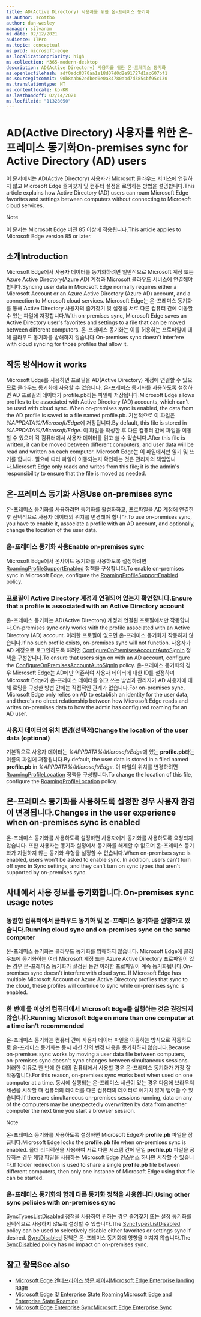 ```yaml
---
title: AD(Active Directory) 사용자를 위한 온-프레미스 동기화
ms.author: scottbo
author: dan-wesley
manager: silvanam
ms.date: 02/12/2021
audience: ITPro
ms.topic: conceptual
ms.prod: microsoft-edge
ms.localizationpriority: high
ms.collection: M365-modern-desktop
description: AD(Active Directory) 사용자를 위한 온-프레미스 동기화
ms.openlocfilehash: adf0adc8370aa1e18d07d0d2e91727d1ac607bf1
ms.sourcegitcommit: 90b8eab62edbed0e0a84780abd7d3854bf95c130
ms.translationtype: HT
ms.contentlocale: ko-KR
ms.lasthandoff: 02/14/2021
ms.locfileid: "11328050"
---
```

# <span data-ttu-id="a3330-103">AD(Active Directory) 사용자를 위한 온-프레미스 동기화</span><span class="sxs-lookup"><span data-stu-id="a3330-103">On-premises sync for Active Directory (AD) users</span></span>

<span data-ttu-id="a3330-104">이 문서에서는 AD(Active Directory) 사용자가 Microsoft 클라우드 서비스에 연결하지 않고 Microsoft Edge 즐겨찾기 및 컴퓨터 설정을 로밍하는 방법을 설명합니다.</span><span class="sxs-lookup"><span data-stu-id="a3330-104">This article explains how Active Directory (AD) users can roam Microsoft Edge favorites and settings between computers without connecting to Microsoft cloud services.</span></span>

> [!NOTE]
> <span data-ttu-id="a3330-105">이 문서는 Microsoft Edge 버전 85 이상에 적용됩니다.</span><span class="sxs-lookup"><span data-stu-id="a3330-105">This article applies to Microsoft Edge version 85 or later.</span></span>

## <span data-ttu-id="a3330-106">소개</span><span class="sxs-lookup"><span data-stu-id="a3330-106">Introduction</span></span>

<span data-ttu-id="a3330-107">Microsoft Edge에서 사용자 데이터를 동기화하려면 일반적으로 Microsoft 계정 또는 Azure Active Directory(Azure AD) 계정과 Microsoft 클라우드 서비스에 연결해야 합니다.</span><span class="sxs-lookup"><span data-stu-id="a3330-107">Syncing user data in Microsoft Edge normally requires either a Microsoft Account or an Azure Active Directory (Azure AD) account, and a connection to Microsoft cloud services.</span></span> <span data-ttu-id="a3330-108">Microsoft Edge는 온-프레미스 동기화를 통해 Active Directory 사용자의 즐겨찾기 및 설정을 서로 다른 컴퓨터 간에 이동할 수 있는 파일에 저장합니다.</span><span class="sxs-lookup"><span data-stu-id="a3330-108">With on-premises sync, Microsoft Edge saves an Active Directory user's favorites and settings to a file that can be moved between different computers.</span></span> <span data-ttu-id="a3330-109">온-프레미스 동기화는 이를 허용하는 프로파일에 대해 클라우드 동기화를 방해하지 않습니다.</span><span class="sxs-lookup"><span data-stu-id="a3330-109">On-premises sync doesn't interfere with cloud syncing for those profiles that allow it.</span></span>

## <span data-ttu-id="a3330-110">작동 방식</span><span class="sxs-lookup"><span data-stu-id="a3330-110">How it works</span></span>

<span data-ttu-id="a3330-111">Microsoft Edge를 사용하면 프로필을 AD(Active Directory) 계정에 연결할 수 있으므로 클라우드 동기화에 사용할 수 없습니다. 온-프레미스 동기화를 사용하도록 설정하면 AD 프로필의 데이터가 profile.pb라는 파일에 저장됩니다.</span><span class="sxs-lookup"><span data-stu-id="a3330-111">Microsoft Edge allows profiles to be associated with Active Directory (AD) accounts, which can't be used with cloud sync. When on-premises sync is enabled, the data from the AD profile is saved to a file named profile.pb.</span></span> <span data-ttu-id="a3330-112">기본적으로 이 파일은 *%APPDATA%/Microsoft/Edge*에 저장됩니다.</span><span class="sxs-lookup"><span data-stu-id="a3330-112">By default, this file is stored in *%APPDATA%/Microsoft/Edge*.</span></span> <span data-ttu-id="a3330-113">이 파일을 작성한 후 다른 컴퓨터 간에 파일을 이동할 수 있으며 각 컴퓨터에서 사용자 데이터를 읽고 쓸 수 있습니다.</span><span class="sxs-lookup"><span data-stu-id="a3330-113">After this file is written, it can be moved between different computers, and user data will be read and written on each computer.</span></span> <span data-ttu-id="a3330-114">Microsoft Edge는 이 파일에서만 읽기 및 쓰기를 합니다. 필요에 따라 파일이 이동되는지 확인하는 것은 관리자의 책임입니다.</span><span class="sxs-lookup"><span data-stu-id="a3330-114">Microsoft Edge only reads and writes from this file; it is the admin's responsibility to ensure that the file is moved as needed.</span></span>

## <span data-ttu-id="a3330-115">온-프레미스 동기화 사용</span><span class="sxs-lookup"><span data-stu-id="a3330-115">Use on-premises sync</span></span>

<span data-ttu-id="a3330-116">온-프레미스 동기화를 사용하려면 동기화를 활성화하고, 프로파일을 AD 계정에 연결한 후 선택적으로 사용자 데이터의 위치를 변경해야 합니다.</span><span class="sxs-lookup"><span data-stu-id="a3330-116">To use on-premises sync, you have to enable it, associate a profile with an AD account, and optionally, change the location of the user data.</span></span>

### <span data-ttu-id="a3330-117">온-프레미스 동기화 사용</span><span class="sxs-lookup"><span data-stu-id="a3330-117">Enable on-premises sync</span></span>

<span data-ttu-id="a3330-118">Microsoft Edge에서 온사이트 동기화를 사용하도록 설정하려면[RoamingProfileSupportEnabled](https://docs.microsoft.com/DeployEdge/microsoft-edge-policies#roamingprofilesupportenabled) 정책을 구성합니다.</span><span class="sxs-lookup"><span data-stu-id="a3330-118">To enable on-premises sync in Microsoft Edge, configure the [RoamingProfileSupportEnabled](https://docs.microsoft.com/DeployEdge/microsoft-edge-policies#roamingprofilesupportenabled) policy.</span></span>

### <span data-ttu-id="a3330-119">프로필이 Active Directory 계정과 연결되어 있는지 확인합니다.</span><span class="sxs-lookup"><span data-stu-id="a3330-119">Ensure that a profile is associated with an Active Directory account</span></span>

<span data-ttu-id="a3330-120">온-프레미스 동기화는 AD(Active Directory) 계정과 연결된 프로필에서만 작동합니다.</span><span class="sxs-lookup"><span data-stu-id="a3330-120">On-premises sync only works with the profile associated with an Active Directory (AD) account.</span></span> <span data-ttu-id="a3330-121">이러한 프로필이 없으면 온-프레미스 동기화가 작동하지 않습니다.</span><span class="sxs-lookup"><span data-stu-id="a3330-121">If no such profile exists, on-premises sync will not function.</span></span> <span data-ttu-id="a3330-122">사용자가 AD 계정으로 로그인하도록 하려면 [ConfigureOnPremisesAccountAutoSignIn](https://docs.microsoft.com/DeployEdge/microsoft-edge-policies#configureonpremisesaccountautosignin) 정책을 구성합니다.</span><span class="sxs-lookup"><span data-stu-id="a3330-122">To ensure that users sign on with an AD account, configure the [ConfigureOnPremisesAccountAutoSignIn](https://docs.microsoft.com/DeployEdge/microsoft-edge-policies#configureonpremisesaccountautosignin) policy.</span></span> <span data-ttu-id="a3330-123">온-프레미스 동기화의 경우 Microsoft Edge는 AD에만 의존하여 사용자 데이터에 대한 ID를 설정하며 Microsoft Edge가 온-프레미스 데이터를 읽고 쓰는 방법과 관리자가 AD 사용자에 대해 로밍을 구성한 방법 간에는 직접적인 관계가 없습니다.</span><span class="sxs-lookup"><span data-stu-id="a3330-123">For on-premises sync, Microsoft Edge only relies on AD to establish an identity for the user data, and there's no direct relationship between how Microsoft Edge reads and writes on-premises data to how the admin has configured roaming for an AD user.</span></span>

### <span data-ttu-id="a3330-124">사용자 데이터의 위치 변경(선택적)</span><span class="sxs-lookup"><span data-stu-id="a3330-124">Change the location of the user data (optional)</span></span>

<span data-ttu-id="a3330-125">기본적으로 사용자 데이터는 *%APPDATA%/Microsoft/Edge*에 있는 **profile.pb**라는 이름의 파일에 저장됩니다.</span><span class="sxs-lookup"><span data-stu-id="a3330-125">By default, the user data is stored in a filed named **profile.pb** in *%APPDATA%/Microsoft/Edge*.</span></span> <span data-ttu-id="a3330-126">이 파일의 위치를 변경하려면[RoamingProfileLocation](https://docs.microsoft.com/DeployEdge/microsoft-edge-policies#roamingprofilelocation) 정책을 구성합니다.</span><span class="sxs-lookup"><span data-stu-id="a3330-126">To change the location of this file, configure the [RoamingProfileLocation](https://docs.microsoft.com/DeployEdge/microsoft-edge-policies#roamingprofilelocation) policy.</span></span>

## <span data-ttu-id="a3330-127">온-프레미스 동기화를 사용하도록 설정한 경우 사용자 환경이 변경됩니다.</span><span class="sxs-lookup"><span data-stu-id="a3330-127">Changes in the user experience when on-premises sync is enabled</span></span>

<span data-ttu-id="a3330-128">온-프레미스 동기화를 사용하도록 설정하면 사용자에게 동기화를 사용하도록 요청되지 않습니다. 또한 사용자는 동기화 설정에서 동기화를 해제할 수 없으며 온-프레미스 동기화가 지원하지 않는 동기화 유형을 설정할 수 없습니다.</span><span class="sxs-lookup"><span data-stu-id="a3330-128">When on-premises sync is enabled, users won't be asked to enable sync. In addition, users can't turn off sync in Sync settings, and they can't turn on sync types that aren't supported by on-premises sync.</span></span>

## <span data-ttu-id="a3330-129">사내에서 사용 정보를 동기화합니다.</span><span class="sxs-lookup"><span data-stu-id="a3330-129">On-premises sync usage notes</span></span>

### <span data-ttu-id="a3330-130">동일한 컴퓨터에서 클라우드 동기화 및 온-프레미스 동기화를 실행하고 있습니다.</span><span class="sxs-lookup"><span data-stu-id="a3330-130">Running cloud sync and on-premises sync on the same computer</span></span>

<span data-ttu-id="a3330-131">온-프레미스 동기화는 클라우드 동기화를 방해하지 않습니다. Microsoft Edge에 클라우드에 동기화하는 여러 Microsoft 계정 또는 Azure Active Directory 프로파일이 있는 경우 온-프레미스 동기화가 설정된 동안 이러한 프로파일이 계속 동기화됩니다.</span><span class="sxs-lookup"><span data-stu-id="a3330-131">On-premises sync doesn't interfere with cloud sync. If Microsoft Edge has multiple Microsoft Account or Azure Active Directory profiles that sync to the cloud, these profiles will continue to sync while on-premises sync is enabled.</span></span>

### <span data-ttu-id="a3330-132">한 번에 둘 이상의 컴퓨터에서 Microsoft Edge를 실행하는 것은 권장되지 않습니다.</span><span class="sxs-lookup"><span data-stu-id="a3330-132">Running Microsoft Edge on more than one computer at a time isn't recommended</span></span>

<span data-ttu-id="a3330-133">온-프레미스 동기화는 컴퓨터 간에 사용자 데이터 파일을 이동하는 방식으로 작동하므로 온-프레미스 동기화는 동시 세션 간의 변경 내용을 동기화하지 않습니다.</span><span class="sxs-lookup"><span data-stu-id="a3330-133">Because on-premises sync works by moving a user data file between computers, on-premises sync doesn't sync changes between simultaneous sessions.</span></span> <span data-ttu-id="a3330-134">이러한 이유로 한 번에 한 대의 컴퓨터에서 사용할 경우 온-프레미스 동기화가 가장 잘 작동합니다.</span><span class="sxs-lookup"><span data-stu-id="a3330-134">For this reason, on-premises sync works best when used on one computer at a time.</span></span> <span data-ttu-id="a3330-135">동시에 실행되는 온-프레미스 세션이 있는 경우 다음에 브라우저 세션을 시작할 때 컴퓨터의 데이터를 다른 컴퓨터의 데이터로 예기치 않게 덮어쓸 수 있습니다.</span><span class="sxs-lookup"><span data-stu-id="a3330-135">If there are simultaneous on-premises sessions running, data on any of the computers may be unexpectedly overwritten by data from another computer the next time you start a browser session.</span></span>

> [!NOTE]
> <span data-ttu-id="a3330-136">온-프레미스 동기화를 사용하도록 설정하면 Microsoft Edge가 **profile.pb** 파일을 잠급니다.</span><span class="sxs-lookup"><span data-stu-id="a3330-136">Microsoft Edge locks the **profile.pb** file when on-premises sync is enabled.</span></span> <span data-ttu-id="a3330-137">폴더 리디렉션을 사용하여 서로 다른 시스템 간에 단일 **profile.pb** 파일을 공유하는 경우 해당 파일을 사용하는 Microsoft Edge 인스턴스 하나만 시작할 수 있습니다.</span><span class="sxs-lookup"><span data-stu-id="a3330-137">If folder redirection is used to share a single **profile.pb** file between different computers, then only one instance of Microsoft Edge using that file can be started.</span></span>

### <span data-ttu-id="a3330-138">온-프레미스 동기화와 함께 다른 동기화 정책을 사용합니다.</span><span class="sxs-lookup"><span data-stu-id="a3330-138">Using other sync policies with on-premises sync</span></span>

<span data-ttu-id="a3330-139">[SyncTypesListDisabled](https://docs.microsoft.com/DeployEdge/microsoft-edge-policies#synctypeslistdisabled) 정책을 사용하여 원하는 경우 즐겨찾기 또는 설정 동기화를 선택적으로 사용하지 않도록 설정할 수 있습니다.</span><span class="sxs-lookup"><span data-stu-id="a3330-139">The [SyncTypesListDisabled](https://docs.microsoft.com/DeployEdge/microsoft-edge-policies#synctypeslistdisabled) policy can be used to selectively disable either favorites or settings sync if desired.</span></span> <span data-ttu-id="a3330-140">[SyncDisabled](https://docs.microsoft.com/DeployEdge/microsoft-edge-policies#syncdisabled) 정책은 온-프레미스 동기화에 영향을 미치지 않습니다.</span><span class="sxs-lookup"><span data-stu-id="a3330-140">The [SyncDisabled](https://docs.microsoft.com/DeployEdge/microsoft-edge-policies#syncdisabled) policy has no impact on on-premises sync.</span></span>

## <span data-ttu-id="a3330-141">참고 항목</span><span class="sxs-lookup"><span data-stu-id="a3330-141">See also</span></span>

- [<span data-ttu-id="a3330-142">Microsoft Edge 엔터프라이즈 방문 페이지</span><span class="sxs-lookup"><span data-stu-id="a3330-142">Microsoft Edge Enterprise landing page</span></span>](https://aka.ms/EdgeEnterprise)
- [<span data-ttu-id="a3330-143">Microsoft Edge 및 Enterprise State Roaming</span><span class="sxs-lookup"><span data-stu-id="a3330-143">Microsoft Edge and Enterprise State Roaming</span></span>](microsoft-edge-enterprise-state-roaming.md)
- [<span data-ttu-id="a3330-144">Microsoft Edge Enterprise Sync</span><span class="sxs-lookup"><span data-stu-id="a3330-144">Microsoft Edge Enterprise Sync</span></span>](microsoft-edge-enterprise-sync.md)
